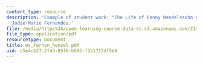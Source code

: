 ```yaml
---
content_type: resource
description: 'Example of student work: "The Life of Fanny Mendelssohn Hensel," by
  Jodie-Marie Fernandes.'
file: /media/https%3A/open-learning-course-data-rc.s3.amazonaws.com/21m-410-vocal-repertoire-and-performance-women-composers-spring-2007/c5e4cb272f4505f8b505f3b1717df5e8_es_fernan_hensel.pdf
file_type: application/pdf
resourcetype: Document
title: es_fernan_hensel.pdf
uid: c5e4cb27-2f45-05f8-b505-f3b1717df5e8
---
```

